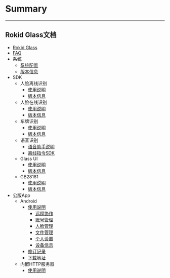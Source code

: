 # Summary
---------
Rokid Glass文档
---------
* [Rokid Glass](README.md)
* [FAQ](0-faq/index.md) 
* 系统
    - [系统配置](1-system/index.md)
    - [版本信息](1-system/ReleaseNotes.md)
* SDK
    - 人脸离线识别
        - [使用说明](2-sdk/1-face-sdk/index.md)
        - [版本信息](2-sdk/1-face-sdk/ReleaseNotes.md)
    - 人脸在线识别
        - [使用说明](2-sdk/1-face-online-sdk/index.md)
        - [版本信息](2-sdk/1-face-online-sdk/ReleaseNotes.md)
    - 车牌识别
        - [使用说明](2-sdk/2-lpr-sdk/index.md)
        - [版本信息](2-sdk/2-lpr-sdk/ReleaseNotes.md)
    - 语音识别
        - [语音助手说明](2-sdk/3-voice-sdk/index.md)
        - [离线指令SDK](2-sdk/3-voice-sdk/InstructSdk/InstructSdk.md)
    - Glass UI
        - [使用说明](2-sdk/5-ui-sdk/index.md)
        - [版本信息](2-sdk/5-ui-sdk/ReleaseNotes.md)
    - GB28181
        - [使用说明](2-sdk/6-gb28181-sdk/index.md)
        - [版本信息](2-sdk/6-gb28181-sdk/ReleaseNotes.md)
* 公版App
    - Android
        - [使用说明](3-app/1-android/index.md)
            - [远程协作](3-app/1-android/remotecooperation.md)
            - [账号管理](3-app/1-android/account.md)
            - [人脸管理](3-app/1-android/facemanager.md)
            - [文件管理](3-app/1-android/filemanager.md)
            - [个人设置](3-app/1-android/person.md)
            - [设备信息](3-app/1-android/devicemanager.md)
        - [修订记录](3-app/1-android/version.md)
        - [下载地址](3-app/1-android/download.md)
    - 内嵌HTTP服务器
        - [使用说明](4-server/index.md)
